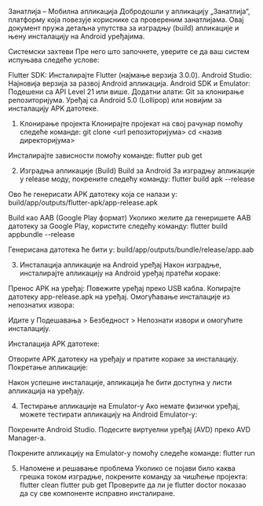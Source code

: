 Занатлија – Мобилна апликација
Добродошли у апликацију „Занатлија“, платформу која повезује кориснике са провереним занатлијама. Овај документ пружа детаљна упутства за изградњу (build) апликације и њену инсталацију на Android уређајима.

Системски захтеви
Пре него што започнете, уверите се да ваш систем испуњава следеће услове:

Flutter SDK: Инсталирајте Flutter (најмање верзија 3.0.0).
Android Studio: Најновија верзија за развој Android апликација.
Android SDK и Emulator: Подешени са API Level 21 или више.
Додатни алати:
Git за клонирање репозиторијума.
Уређај са Android 5.0 (Lollipop) или новијим за инсталацију APK датотеке.

1. Клонирање пројекта
Клонирајте пројекат на свој рачунар помоћу следеће команде:
git clone <url репозиторијума>
cd <назив директоријума>

Инсталирајте зависности помоћу команде:
flutter pub get

2. Изградња апликације (Build)
Build за Android
За изградњу апликације у release моду, покрените следећу команду:
flutter build apk --release

Ово ће генерисати APK датотеку која се налази у:
build/app/outputs/flutter-apk/app-release.apk

Build као AAB (Google Play формат)
Уколико желите да генеришете AAB датотеку за Google Play, користите следећу команду:
flutter build appbundle --release

Генерисана датотека ће бити у:
build/app/outputs/bundle/release/app.aab

3. Инсталација апликације на Android уређај
Након изградње, инсталирајте апликацију на Android уређај пратећи кораке:

Пренос APK на уређај:
Повежите уређај преко USB кабла.
Копирајте датотеку app-release.apk на уређај.
Омогућавање инсталације из непознатих извора:

Идите у Подешавања > Безбедност > Непознати извори и омогућите инсталацију.

Инсталација APK датотеке:

Отворите APK датотеку на уређају и пратите кораке за инсталацију.
Покретање апликације:

Након успешне инсталације, апликација ће бити доступна у листи апликација на уређају.

4. Тестирање апликације на Emulator-у
Ако немате физички уређај, можете тестирати апликацију на Android Emulator-у:

Покрените Android Studio.
Подесите виртуелни уређај (AVD) преко AVD Manager-а.

Покрените апликацију на Emulator-у помоћу следеће команде:
flutter run

5. Напомене и решавање проблема
Уколико се појави било каква грешка током изградње, покрените команду за чишћење пројекта:
flutter clean
flutter pub get
Проверите да ли је flutter doctor показао да су све компоненте исправно инсталиране.
